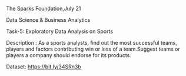 The Sparks Foundation,July 21

Data Science & Business Analytics

Task-5: Exploratory Data Analysis on Sports

Description : As a sports analysts, find out the most successful teams, players and factors
contributing win or loss of a team.Suggest teams or players a company should endorse for its products.

Dataset: https://bit.ly/34SRn3b
